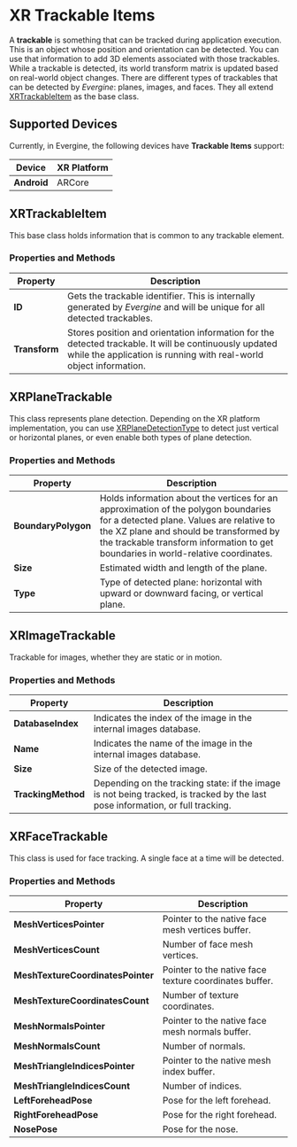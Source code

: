 # XR Trackable Items
A **trackable** is something that can be tracked during application execution. This is an object whose position and orientation can be detected. You can use that information to add 3D elements associated with those trackables. While a trackable is detected, its world transform matrix is updated based on real-world object changes. There are different types of trackables that can be detected by _Evergine_: planes, images, and faces. They all extend [XRTrackableItem](xref:Evergine.Framework.XR.TrackableItems.XRTrackableItem) as the base class.

## Supported Devices

Currently, in Evergine, the following devices have **Trackable Items** support:

| Device | XR Platform |
| --- | --- |
| **Android** | ARCore |

## XRTrackableItem
This base class holds information that is common to any trackable element.

### Properties and Methods

| Property | Description |
| --- | --- |
| **ID** | Gets the trackable identifier. This is internally generated by _Evergine_ and will be unique for all detected trackables. |
| **Transform** | Stores position and orientation information for the detected trackable. It will be continuously updated while the application is running with real-world object information. |

## XRPlaneTrackable
This class represents plane detection. Depending on the XR platform implementation, you can use [XRPlaneDetectionType](xref:Evergine.Framework.XR.TrackableItems.Planes.XRPlaneDetectionType) to detect just vertical or horizontal planes, or even enable both types of plane detection.

### Properties and Methods
| Property | Description |
| --- | --- |
| **BoundaryPolygon** | Holds information about the vertices for an approximation of the polygon boundaries for a detected plane. Values are relative to the XZ plane and should be transformed by the trackable transform information to get boundaries in world-relative coordinates. |
| **Size** | Estimated width and length of the plane. |
| **Type** | Type of detected plane: horizontal with upward or downward facing, or vertical plane. |

## XRImageTrackable
Trackable for images, whether they are static or in motion.

### Properties and Methods
| Property | Description |
| --- | --- |
| **DatabaseIndex** | Indicates the index of the image in the internal images database. |
| **Name** | Indicates the name of the image in the internal images database. |
| **Size** | Size of the detected image. |
| **TrackingMethod** | Depending on the tracking state: if the image is not being tracked, is tracked by the last pose information, or full tracking. |

## XRFaceTrackable
This class is used for face tracking. A single face at a time will be detected.

### Properties and Methods
| Property | Description |
| --- | --- |
| **MeshVerticesPointer** | Pointer to the native face mesh vertices buffer. |
| **MeshVerticesCount** | Number of face mesh vertices. |
| **MeshTextureCoordinatesPointer** | Pointer to the native face texture coordinates buffer. |
| **MeshTextureCoordinatesCount** | Number of texture coordinates. |
| **MeshNormalsPointer** | Pointer to the native face mesh normals buffer. |
| **MeshNormalsCount** | Number of normals. |
| **MeshTriangleIndicesPointer** | Pointer to the native mesh index buffer. |
| **MeshTriangleIndicesCount** | Number of indices. |
| **LeftForeheadPose** | Pose for the left forehead. |
| **RightForeheadPose** | Pose for the right forehead. |
| **NosePose** | Pose for the nose. |